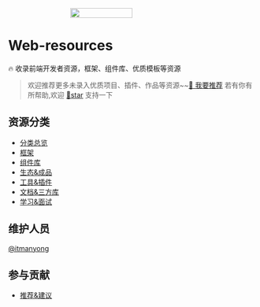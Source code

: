 <a alt='web-resources' href='https://itmanyong.github.io/web-resources/' style='display: flex;justify-content: center;'>
<img src='https://itmanyong.github.io/web-resources/logo.png' width='50%' />
</a>

# Web-resources

🔥 收录前端开发者资源，框架、组件库、优质模板等资源

> 欢迎推荐更多未录入优质项目、插件、作品等资源~~[👏 我要推荐](https://github.com/itmanyong/web-resources/issues/new)
> 若有你有所帮助,欢迎 [👏star](https://github.com/itmanyong/web-resources) 支持一下

## 资源分类

-   [分类总览](https://itmanyong.github.io/web-resources/platform/all)
-   [框架](https://itmanyong.github.io/web-resources/platform/framework)
-   [组件库](https://itmanyong.github.io/web-resources/platform/component)
-   [生态&成品](https://itmanyong.github.io/web-resources/platform/ecology)
-   [工具&插件](https://itmanyong.github.io/web-resources/platform/tool)
-   [文档&三方库](https://itmanyong.github.io/web-resources/platform/doc)
-   [学习&面试](https://itmanyong.github.io/web-resources/platform/learn)

## 维护人员

[@itmanyong](https://github.com/itmanyong)

## 参与贡献

-   [推荐&建议](https://github.com/itmanyong/web-resources/issues/new)
